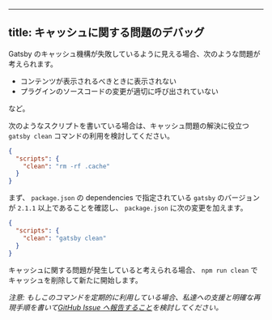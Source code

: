 ---

## title: キャッシュに関する問題のデバッグ

Gatsby のキャッシュ機構が失敗しているように見える場合、次のような問題が考えられます。

- コンテンツが表示されるべきときに表示されない
- プラグインのソースコードの変更が適切に呼び出されていない

など。

次のようなスクリプトを書いている場合は、キャッシュ問題の解決に役立つ `gatsby clean` コマンドの利用を検討してください。

```json:title=package.json
{
  "scripts": {
    "clean": "rm -rf .cache"
  }
}
```

まず、 `package.json` の dependencies で指定されている `gatsby` のバージョンが `2.1.1` 以上であることを確認し、 `package.json` に次の変更を加えます。

```json:title=package.json
{
  "scripts": {
    "clean": "gatsby clean"
  }
}
```

キャッシュに関する問題が発生していると考えられる場合、 `npm run clean` でキャッシュを削除して新たに開始します。

_注意: もしこのコマンドを定期的に利用している場合、私達への支援と明確な再現手順を書いて[GitHub Issue へ報告すること][github-issue]を検討してください。_

[github-issue]: https://github.com/gatsbyjs/gatsby/issues/11747
